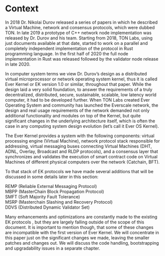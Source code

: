 # Context



In 2018 Dr. Nikolai Durov released a series of papers in which he described a Virtual Machine, network and consensus protocols, which were dubbed TON.  In late 2019 a prototype of C++ network node implementation was released by Dr. Durov and his team. Starting from 2018, TON Labs, using just documents available at that date, started to work on a parallel and completely independent implementation of the protocol in Rust programming language. In the first half of 2020 the full node implementation in Rust was released followed by  the validator node release in late 2020.

In computer system terms we view Dr. Durov’s design as a distributed virtual microprocessor or network operating system kernel, thus it is called Ever Kernel or EK version 1.0 or similar, throughout that paper. While the design laid a very solid foundation, to answer the requirements of a truly decentralized, distributed, secure, sustainable, scalable, low latency world computer, it had to be developed further. When TON Labs created Ever Operating System and community has launched the Everscale network, the design and real usage requirements of the network demanded not only additional functionality and modules on top of the Kernel, but quite significant changes in the underlying architecture itself, which is often the case in any computing system design evolution (let’s call it Ever OS Kernel).

The Ever Kernel provides a system with the following components: virtual processing engine (Virtual Machine),  network protocol stack responsible for addressing, virtual messaging buses connecting Virtual Machines (DHT, ADNL, Overlay, Broadcast and RLDP protocols), and a consensus layer that synchronizes and validates the execution of smart contract code on Virtual Machines of different physical computers over the network (Catchain, BFT).&#x20;

To that stack of EK protocols we have made several additions that will be discussed in some details later in this section:&#x20;

REMP (Reliable External Messaging Protocol)\
MBPP (MasterChain Block Propagation Protocol)\
SMFT (Soft Majority Fault Tolerance)\
MSRP (Masterchain Slashing and Recovery Protocol)\
DDVS (Distributed Dynamic Validator Set)

Many enhancements and optimizations are constantly made to the existing EK protocols , but they are largely falling outside of the scope of this document. It is important to mention though, that some of these changes are incompatible with the first version of Ever Kernel. We will concentrate in this paper just on the significant changes we made, leaving the smaller patches and changes out. We will discuss the code handling, bootstrapping and upgradability issues in a separate chapter.
